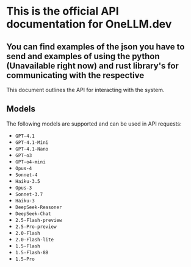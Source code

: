 # This is the official API documentation for OneLLM.dev

## You can find examples of the json you have to send and examples of using the python (Unavailable right now) and rust library's for communicating with the respective

This document outlines the API for interacting with the system.

## Models

The following models are supported and can be used in API requests:

*   `GPT-4.1`
*   `GPT-4.1-Mini`
*   `GPT-4.1-Nano`
*   `GPT-o3`
*   `GPT-o4-mini`
*   `Opus-4`
*   `Sonnet-4`
*   `Haiku-3.5`
*   `Opus-3`
*   `Sonnet-3.7`
*   `Haiku-3`
*   `DeepSeek-Reasoner`
*   `DeepSeek-Chat`
*   `2.5-Flash-preview`
*   `2.5-Pro-preview`
*   `2.0-Flash`
*   `2.0-Flash-lite`
*   `1.5-Flash`
*   `1.5-Flash-8B`
*   `1.5-Pro`
